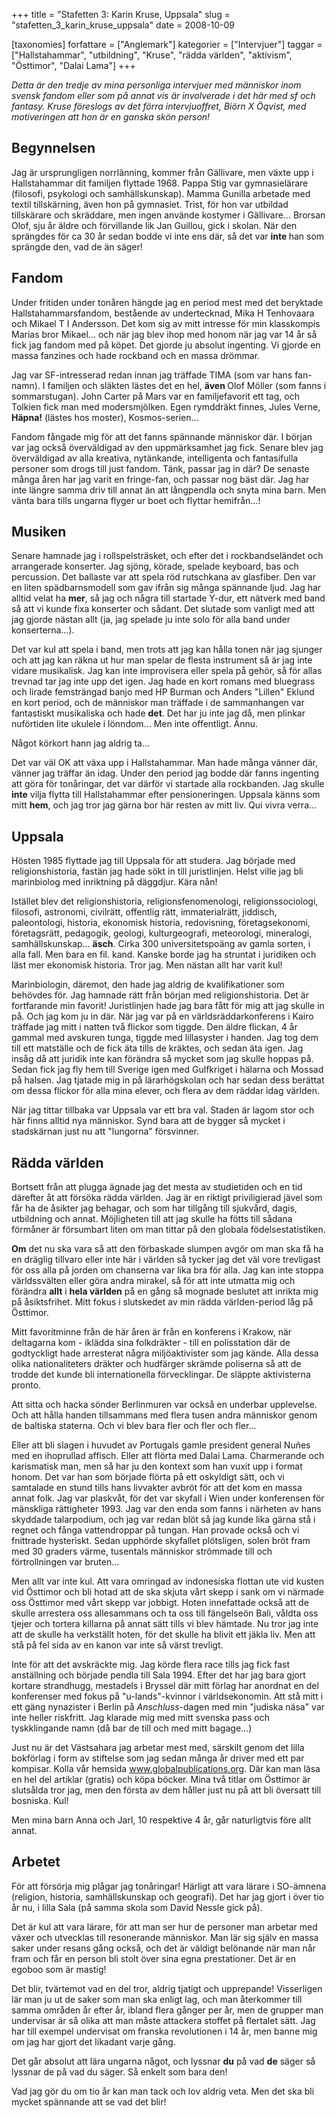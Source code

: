 +++
title = "Stafetten 3: Karin Kruse, Uppsala"
slug = "stafetten_3_karin_kruse_uppsala"
date = 2008-10-09

[taxonomies]
forfattare = ["Anglemark"]
kategorier = ["Intervjuer"]
taggar = ["Hallstahammar", "utbildning", "Kruse", "rädda världen", "aktivism", "Östtimor", "Dalai Lama"]
+++

<em>Detta är den tredje av mina personliga intervjuer med människor inom svensk fandom eller som på annat vis är involverade i det här med sf och fantasy. Kruse föreslogs av det förra intervjuoffret, Biörn X Öqvist, med motiveringen att hon är en ganska skön person!</em>

<h2>Begynnelsen</h2>
Jag är ursprungligen norrlänning, kommer från Gällivare, men växte upp i Hallstahammar dit familjen flyttade 1968. Pappa Stig var gymnasielärare (filosofi, psykologi och samhällskunskap). Mamma Gunilla arbetade med textil tillskärning, även hon på gymnasiet. Trist, för hon var utbildad tillskärare och skräddare, men ingen använde kostymer i Gällivare... Brorsan Olof, sju år äldre och förvillande lik Jan Guillou, gick i skolan. När den sprängdes för ca 30 år sedan bodde vi inte ens där, så det var <strong>inte </strong>han som sprängde den, vad de än säger!

<!-- more -->

<h2>Fandom</h2>
Under fritiden under tonåren hängde jag en period mest med det beryktade Hallstahammarsfandom, bestående av undertecknad, Mika H Tenhovaara och Mikael T I Andersson. Det kom sig av mitt intresse för min klasskompis Marias bror Mikael... och när jag blev ihop med honom när jag var 14 år så fick jag fandom med på köpet. Det gjorde ju absolut ingenting. Vi gjorde en massa fanzines och hade rockband och en massa drömmar.

Jag var SF-intresserad redan innan jag träffade TIMA (som var hans fan-namn). I familjen och släkten lästes det en hel, <strong>även </strong>Olof Möller (som fanns i sommarstugan). John Carter på Mars var en familjefavorit ett tag, och Tolkien fick man med modersmjölken. Egen rymddräkt finnes, Jules Verne, <strong>Häpna!</strong> (lästes hos moster), Kosmos-serien...

Fandom fångade mig för att det fanns spännande människor där. I början var jag också överväldigad av den uppmärksamhet jag fick. Senare blev jag överväldigad av alla kreativa, nytänkande, intelligenta och fantasifulla personer som drogs till just fandom. Tänk, passar jag in där? De senaste många åren har jag varit en fringe-fan, och passar nog bäst där. Jag har inte längre samma driv till annat än att långpendla och snyta mina barn. Men vänta bara tills ungarna flyger ur boet och flyttar hemifrån...!
<h2>Musiken</h2>
Senare hamnade jag i rollspelsträsket, och efter det i rockbandseländet och arrangerade konserter. Jag sjöng, körade, spelade keyboard, bas och percussion. Det ballaste var att spela röd rutschkana av glasfiber. Den var en liten spädbarnsmodell som gav ifrån sig många spännande ljud. Jag har alltid velat ha <strong>mer</strong>, så jag och några till startade Y-dur, ett nätverk med band så att vi kunde fixa konserter och sådant. Det slutade som vanligt med att jag gjorde nästan allt (ja, jag spelade ju inte solo för alla band under konserterna...).

Det var kul att spela i band, men trots att jag kan hålla tonen när jag sjunger och att jag kan räkna ut hur man spelar de flesta instrument så är jag inte vidare musikalisk. Jag kan inte improvisera eller spela på gehör, så för allas trevnad tar jag inte upp det igen. Jag hade en kort romans med bluegrass och lirade femsträngad banjo med HP Burman och Anders "Lillen" Eklund en kort period, och de människor man träffade i de sammanhangen var fantastiskt musikaliska och hade <strong>det</strong>. Det har ju inte jag då, men plinkar nuförtiden lite ukulele i lönndom... Men inte offentligt. Ännu.

Något körkort hann jag aldrig ta...

Det var väl OK att växa upp i Hallstahammar. Man hade många vänner där, vänner jag träffar än idag. Under den period jag bodde där fanns ingenting att göra för tonåringar, det var därför vi startade alla rockbanden. Jag skulle <strong>inte</strong> vilja flytta till Hallstahammar efter pensioneringen. Uppsala känns som mitt <strong>hem</strong>, och jag tror jag gärna bor här resten av mitt liv. Qui vivra verra...
<h2>Uppsala</h2>
Hösten 1985 flyttade jag till Uppsala för att studera. Jag började med religionshistoria, fastän jag hade sökt in till juristlinjen. Helst ville jag bli marinbiolog med inriktning på däggdjur. Kära nån!

Istället blev det religionshistoria, religionsfenomenologi, religionssociologi, filosofi, astronomi, civilrätt, offentlig rätt, immaterialrätt, jiddisch, paleontologi, historia, ekonomisk historia, redovisning, företagsekonomi, företagsrätt, pedagogik, geologi, kulturgeografi, meteorologi, mineralogi, samhällskunskap... <strong>äsch</strong>. Cirka 300 universitetspoäng av gamla sorten, i alla fall. Men bara en fil. kand. Kanske borde jag ha struntat i juridiken och läst mer ekonomisk historia. Tror jag. Men nästan allt har varit kul!

Marinbiologin, däremot, den hade jag aldrig de kvalifikationer som behövdes för. Jag hamnade rätt från början med religionshistoria. Det är fortfarande min favorit! Juristlinjen hade jag bara fått för mig att jag skulle in på. Och jag kom ju in där. När jag var på en världsräddarkonferens i Kairo träffade jag mitt i natten två flickor som tiggde. Den äldre flickan, 4 år gammal med avskuren tunga, tiggde med lillasyster i handen. Jag tog dem till ett matställe och de fick äta tills de kräktes, och sedan äta igen. Jag insåg då att juridik inte kan förändra så mycket som jag skulle hoppas på. Sedan fick jag fly hem till Sverige igen med Gulfkriget i hälarna och Mossad på halsen. Jag tjatade mig in på lärarhögskolan och har sedan dess berättat om dessa flickor för alla mina elever, och flera av dem räddar idag världen.

När jag tittar tillbaka var Uppsala var ett bra val. Staden är lagom stor och här finns alltid nya människor. Synd bara att de bygger så mycket i stadskärnan just nu att "lungorna" försvinner.
<h2>Rädda världen</h2>
Bortsett från att plugga ägnade jag det mesta av studietiden och en tid därefter åt att försöka rädda världen. Jag är en riktigt priviligierad jävel som får ha de åsikter jag behagar, och som har tillgång till sjukvård, dagis, utbildning och annat. Möjligheten till att jag skulle ha fötts till sådana förmåner är försumbart liten om man tittar på den globala födelsestatistiken.

<strong>Om</strong> det nu ska vara så att den förbaskade slumpen avgör om man ska få ha en dräglig tillvaro eller inte här i världen så tycker jag det väl vore trevligast för oss alla på jorden om chanserna var lika bra för alla. Jag kan inte stoppa världssvälten eller göra andra mirakel, så för att inte utmatta mig och förändra <strong>allt</strong> i <strong>hela världen</strong> på en gång så mognade beslutet att inrikta mig på åsiktsfrihet. Mitt fokus i slutskedet av min rädda världen-period låg på Östtimor.

Mitt favoritminne från de här åren är från en konferens i Krakow, när deltagarna kom - iklädda sina folkdräkter - till en polisstation där de godtyckligt hade arresterat några miljöaktivister som jag kände. Alla dessa olika nationaliteters dräkter och hudfärger skrämde poliserna så att de trodde det kunde bli internationella förvecklingar. De släppte aktivisterna pronto.

Att sitta och hacka sönder Berlinmuren var också en underbar upplevelse. Och att hålla handen tillsammans med flera tusen andra människor genom de baltiska staterna. Och vi blev bara fler och fler och fler...

Eller att bli slagen i huvudet av Portugals gamle president general Nuñes med en ihoprullad affisch. Eller att flörta med Dalai Lama. Charmerande och karismatisk man, men så har ju den kontext som han vuxit upp i format honom. Det var han som började flörta på ett oskyldigt sätt, och vi samtalade en stund tills hans livvakter avbröt för att det kom en massa annat folk. Jag var plaskvåt, för det var skyfall i Wien under konferensen för mänskliga rättigheter 1993. Jag var den enda som fanns i närheten av hans skyddade talarpodium, och jag var redan blöt så jag kunde lika gärna stå i regnet och fånga vattendroppar på tungan. Han provade också och vi fnittrade hysteriskt. Sedan upphörde skyfallet plötsligen, solen bröt fram med 30 graders värme, tusentals människor strömmade till och förtrollningen var bruten...

Men allt var inte kul. Att vara omringad av indonesiska flottan ute vid kusten vid Östtimor och bli hotad att de ska skjuta vårt skepp i sank om vi närmade oss Östtimor med vårt skepp var jobbigt. Hoten innefattade också att de skulle arrestera oss allesammans och ta oss till fängelseön Bali, våldta oss tjejer och tortera killarna på annat sätt tills vi blev hämtade. Nu tror jag inte att de skulle ha verkställt hoten, för det skulle ha blivit ett jäkla liv. Men att stå på fel sida av en kanon var inte så värst trevligt.

Inte för att det avskräckte mig. Jag körde flera race tills jag fick fast anställning och började pendla till Sala 1994. Efter det har jag bara gjort kortare strandhugg, mestadels i Bryssel där mitt förlag har anordnat en del konferenser med fokus på "u-lands"-kvinnor i världsekonomin. Att stå mitt i ett gäng nynazister i Berlin på <em>Anschluss</em>-dagen med min "judiska näsa" var inte heller riskfritt. Jag klarade mig med mitt svenska pass och tyskklingande namn (då bar de till och med mitt bagage...)

Just nu är det Västsahara jag arbetar mest med, särskilt genom det lilla bokförlag i form av stiftelse som jag sedan många år driver med ett par kompisar. Kolla vår hemsida <a title="Global Publications" href="http://www.globalpublications.org" target="_blank">www.globalpublications.org</a>. Där kan man läsa en hel del artiklar (gratis) och köpa böcker. Mina två titlar om Östtimor är slutsålda tror jag, men den första av dem håller just nu på att bli översatt till bosniska. Kul!

Men mina barn Anna och Jarl, 10 respektive 4 år, går naturligtvis före allt annat.
<h2>Arbetet</h2>
För att försörja mig plågar jag tonåringar! Härligt att vara lärare i SO-ämnena (religion, historia, samhällskunskap och geografi). Det har jag gjort i över tio år nu, i lilla Sala (på samma skola som David Nessle gick på).

Det är kul att vara lärare, för att man ser hur de personer man arbetar med växer och utvecklas till resonerande människor. Man lär sig själv en massa saker under resans gång också, och det är väldigt belönande när man når fram och får en person bli stolt över sina egna prestationer. Det är en egoboo som är mastig!

Det blir, tvärtemot vad en del tror, aldrig tjatigt och upprepande! Visserligen lär man ju ut de saker som man ska enligt lag, och man återkommer till samma områden år efter år, ibland flera gånger per år, men de grupper man undervisar är så olika att man måste attackera stoffet på flertalet sätt. Jag har till exempel undervisat om franska revolutionen i 14 år, men banne mig om jag har gjort det likadant varje gång.

Det går absolut att lära ungarna något, och lyssnar <strong>du</strong> på vad <strong>de</strong> säger så lyssnar de på vad du säger. Så enkelt som bara den!

Vad jag gör du om tio år kan man tack och lov aldrig veta. Men det ska bli mycket spännande att se vad det blir!
